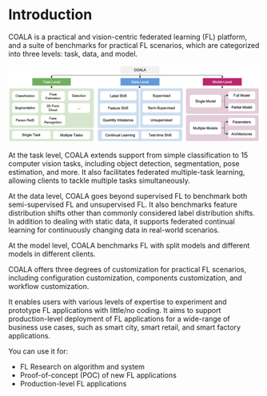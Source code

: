 # Introduction

COALA is a practical and vision-centric federated learning (FL) platform, and a suite of benchmarks for practical FL scenarios, which are categorized into three levels: task, data, and model.

![COALA Overview](_static/image/coala-overview.png)

At the task level, COALA extends support from simple classification to 15 computer vision tasks, including object detection, segmentation, pose estimation, and more. It also facilitates federated multiple-task learning, allowing clients to tackle multiple tasks simultaneously. 

At the data level, COALA goes beyond supervised FL to benchmark both semi-supervised FL and unsupervised FL. It also benchmarks feature distribution shifts other than commonly considered label distribution shifts. In addition to dealing with static data, it supports federated continual learning for continuously changing data in real-world scenarios. 

At the model level, COALA benchmarks FL with split models and different models in different clients. 

COALA offers three degrees of customization for practical FL scenarios, including configuration customization, components customization, and workflow customization.

It enables users with various levels of expertise to experiment and prototype FL applications with little/no coding. It aims to support production-level deployment of FL applications for a wide-range of business use cases, such as smart city, smart retail, and smart factory applications.

You can use it for:
* FL Research on algorithm and system
* Proof-of-concept (POC) of new FL applications
* Production-level FL applications

